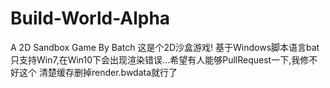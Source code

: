 # Build-World-Alpha
A 2D  Sandbox Game By Batch
这是个2D沙盒游戏! 基于Windows脚本语言bat
只支持Win7,在Win10下会出现渲染错误...希望有人能够PullRequest一下,我修不好这个
清楚缓存删掉render.bwdata就行了

